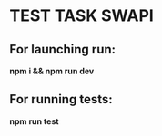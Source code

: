 # TEST TASK SWAPI

## For launching run:

**npm i && npm run dev**

## For running tests:

**npm run test**
